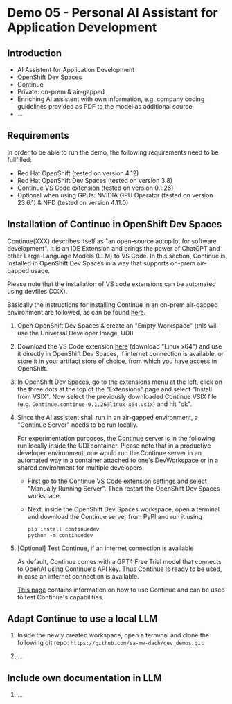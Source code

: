 # Demo 05 - Personal AI Assistant for Application Development

## Introduction
- AI Assistent for Application Development
- OpenShift Dev Spaces
- Continue
- Private: on-prem & air-gapped
- Enriching AI assistent with own information, e.g. company coding guidelines provided as PDF to the model as additional source
- ...


## Requirements
In order to be able to run the demo, the following requirements need to be fullfilled:
* Red Hat OpenShift (tested on version 4.12)
* Red Hat OpenShift Dev Spaces (tested on version 3.8)
* Continue VS Code extension (tested on version 0.1.26)
* Optional when using GPUs: NVIDIA GPU Operator (tested on version 23.6.1) & NFD (tested on version 4.11.0) 


## Installation of Continue in OpenShift Dev Spaces
Continue(XXX) describes itself as "an open-source autopilot for software development". It is an IDE Extension and brings the power of ChatGPT and other Larga-Language Models (LLM) to VS Code. In this section, Continue is installed in OpenShift Dev Spaces in a way that supports on-prem air-gapped usage.

Please note that the installation of VS code extensions can be automated using devfiles (XXX).

Basically the instructions for installing Continue in an on-prem air-gapped environment are followed, as can be found [here](https://continue.dev/docs/walkthroughs/running-continue-without-internet). 

1) Open OpenShift Dev Spaces & create an "Empty Workspace" (this will use the Universal Developer Image, UDI)

1) Download the VS Code extension [here](https://open-vsx.org/extension/Continue/continue) (download "Linux x64") and use it directly in OpenShift Dev Spaces, if internet connection is available, or store it in your artifact store of choice, from which you have access in OpenShift.

1) In OpenShift Dev Spaces, go to the extensions menu at the left, click on the three dots at the top of the "Extensions" page and select "Install from VSIX". Now select the previously downloaded Continue VSIX file (e.g. `Continue.continue-0.1.26@linux-x64.vsix`) and hit "ok".

1) Since the AI assistent shall run in an air-gapped environment, a "Continue Server" needs to be run locally. 

    For experimentation purposes, the Continue server is in the following run locally inside the UDI container. Please note that in a productive developer environment, one would run the Continue server in an automated way in a container attached to one's DevWorkspace or in a shared environment for multiple developers.

    - First go to the Continue VS Code extension settings and select "Manually Running Server". Then restart the OpenShift Dev Spaces workspace.

    - Next, inside the OpenShift Dev Spaces workspace, open a terminal and download the Continue server from PyPI and run it using 
    
        ```
        pip install continuedev
        python -m continuedev
        ```

1) [Optional] Test Continue, if an internet connection is available

    As default, Continue comes with a GPT4 Free Trial model that connects to OpenAI using Continue's API key. Thus Continue is ready to be used, in case an internet connection is available.

    [This page](https://continue.dev/docs/how-to-use-continue) contains information on how to use Continue and can be used to test Continue's capabilities.


## Adapt Continue to use a local LLM

1) Inside the newly created workspace, open a terminal and clone the following git repo: `https://github.com/sa-mw-dach/dev_demos.git`

1)  ...

## Include own documentation in LLM

1) ...


